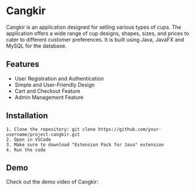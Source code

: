 # Cangkir
Cangkir is an application designed for selling various types of cups. The application offers a wide range of cup designs, shapes, sizes, and prices to cater to different customer preferences. It is built using Java, JavaFX and MySQL for the database.

## Features
- User Registration and Authentication
- Simple and User-Friendly Design
- Cart and Checkout Feature
- Admin Management Feature

## Installation
```
1. Clone the repository: git clone https://github.com/your-username/project-cangkir.git
2. Open in VSCode
3. Make sure to download "Extension Pack for Java" extension
4. Run the code
```

## Demo 
Check out the demo video of Cangkir: 

